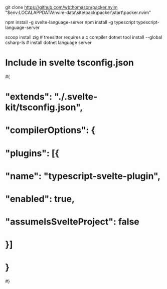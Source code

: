 git clone https://github.com/wbthomason/packer.nvim "$env:LOCALAPPDATA\nvim-data\site\pack\packer\start\packer.nvim"

npm install -g svelte-language-server
npm install -g typescript typescript-language-server

scoop install zig # treesitter requires a c compiler
dotnet tool install --global csharp-ls # install dotnet language server

# Include in svelte tsconfig.json
#{
#	"extends": "./.svelte-kit/tsconfig.json",
#	"compilerOptions": {
#		"plugins": [{
#			"name": "typescript-svelte-plugin",
#			"enabled": true,
#			"assumeIsSvelteProject": false
#		}]
#	}
#}

